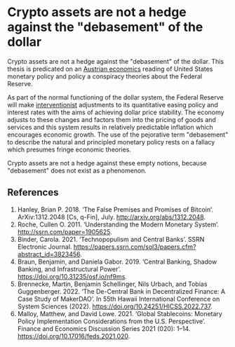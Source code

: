 # Crypto assets are not a hedge against the "debasement" of the dollar
Crypto assets are not a hedge against the "debasement" of the dollar. This thesis is predicated on an [Austrian economics](../concepts/austrian-economics.md) reading of United States monetary policy and policy a conspiracy theories about the Federal Reserve.

As part of the normal functioning of the dollar system, the Federal Reserve will make 
[interventionist](../concepts/keynsian-economics.md) adjustments to its quantitative easing policy and interest rates with the aims of achieving dollar price stability. The economy adjusts to these changes and factors them into the pricing of goods and services and this system results in relatively predictable inflation which encourages economic growth. The use of the pejorative term "debasement" to describe the natural and principled monetary policy rests on a fallacy which presumes fringe economic theories.

Crypto assets are not a hedge against these empty notions, because "debasement" does not exist as a phenomenon.

## References
1. Hanley, Brian P. 2018. ‘The False Premises and Promises of Bitcoin’. ArXiv:1312.2048 [Cs, q-Fin], July. http://arxiv.org/abs/1312.2048.
1. Roche, Cullen O. 2011. ‘Understanding the Modern Monetary System’. http://ssrn.com/paper=1905625.
1. Binder, Carola. 2021. ‘Technopopulism and Central Banks’. SSRN Electronic Journal. https://papers.ssrn.com/sol3/papers.cfm?abstract_id=3823456.
1. Braun, Benjamin, and Daniela Gabor. 2019. ‘Central Banking, Shadow Banking, and Infrastructural Power’. https://doi.org/10.31235/osf.io/nf9ms.
1. Brennecke, Martin, Benjamin Schellinger, Nils Urbach, and Tobias Guggenberger. 2022. ‘The De-Central Bank in Decentralized Finance: A Case Study of MakerDAO’. In 55th Hawaii International Conference on System Sciences (2022). https://doi.org/10.24251/HICSS.2022.737.
1. Malloy, Matthew, and David Lowe. 2021. ‘Global Stablecoins: Monetary Policy Implementation Considerations from the U.S. Perspective’. Finance and Economics Discussion Series 2021 (020): 1–14. https://doi.org/10.17016/feds.2021.020.